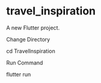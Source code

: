# travel_inspiration

A new Flutter project.

Change Directory

cd TravelInspiration

Run Command

flutter run
